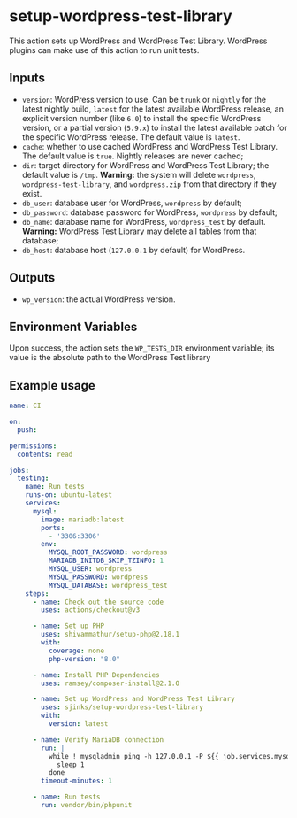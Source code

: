 # setup-wordpress-test-library

This action sets up WordPress and WordPress Test Library. WordPress plugins can make use of this action to run unit tests.

## Inputs

  * `version`: WordPress version to use. Can be `trunk` or `nightly` for the latest nightly build, `latest` for the latest available WordPress release, an explicit version number (like `6.0`) to install the specific WordPress version, or a partial version (`5.9.x`) to install the latest available patch for the specific WordPress release. The default value is `latest`.
  * `cache`: whether to use cached WordPress and WordPress Test Library. The default value is `true`. Nightly releases are never cached;
  * `dir`: target directory for WordPress and WordPress Test Library; the default value is `/tmp`. **Warning:** the system will delete `wordpress`, `wordpress-test-library`, and `wordpress.zip` from that directory if they exist.
  * `db_user`: database user for WordPress, `wordpress` by default;
  * `db_password`: database password for WordPress, `wordpress` by default;
  * `db_name`: database name for WordPress, `wordpress_test` by default. **Warning:** WordPress Test Library may delete all tables from that database;
  * `db_host`: database host (`127.0.0.1` by default) for WordPress.

## Outputs

  * `wp_version`: the actual WordPress version.

## Environment Variables

Upon success, the action sets the `WP_TESTS_DIR` environment variable; its value is the absolute path to the WordPress Test library

## Example usage

```yaml
name: CI

on:
  push:

permissions:
  contents: read

jobs:
  testing:
    name: Run tests
    runs-on: ubuntu-latest
    services:
      mysql:
        image: mariadb:latest
        ports:
          - '3306:3306'
        env:
          MYSQL_ROOT_PASSWORD: wordpress
          MARIADB_INITDB_SKIP_TZINFO: 1
          MYSQL_USER: wordpress
          MYSQL_PASSWORD: wordpress
          MYSQL_DATABASE: wordpress_test
    steps:
      - name: Check out the source code
        uses: actions/checkout@v3

      - name: Set up PHP
        uses: shivammathur/setup-php@2.18.1
        with:
          coverage: none
          php-version: "8.0"

      - name: Install PHP Dependencies
        uses: ramsey/composer-install@2.1.0

      - name: Set up WordPress and WordPress Test Library
        uses: sjinks/setup-wordpress-test-library
        with:
          version: latest

      - name: Verify MariaDB connection
        run: |
          while ! mysqladmin ping -h 127.0.0.1 -P ${{ job.services.mysql.ports[3306] }} --silent; do
            sleep 1
          done
        timeout-minutes: 1

      - name: Run tests
        run: vendor/bin/phpunit
```
